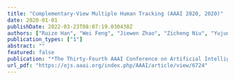 ```yaml
---
title: "Complementary-View Multiple Human Tracking (AAAI 2020, 2020)"
date: 2020-01-01
publishDate: 2022-03-23T08:07:19.030438Z
authors: ["Ruize Han", "Wei Feng", "Jiewen Zhao", "Zicheng Niu", "Yujun Zhang", "Liang Wan", "Song Wang"]
publication_types: ["1"]
abstract: ""
featured: false
publication: "*The Thirty-Fourth AAAI Conference on Artificial Intelligence, AAAI 2020, The Thirty-Second Innovative Applications of Artificial Intelligence Conference, IAAI 2020, The Tenth AAAI Symposium on Educational Advances in Artificial Intelligence, EAAI 2020, New York, NY, USA, February 7-12, 2020*"
url_pdf: "https://ojs.aaai.org/index.php/AAAI/article/view/6724"
---
```



